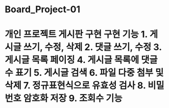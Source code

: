# Board_Project-01
# 개인 프로젝트 게시판 구현  구현 기능 1. 게시글 쓰기, 수정, 삭제 2. 댓글 쓰기, 수정 3. 게시글 목록 페이징 4. 게시글 목록에 댓글 수 표기 5. 게시글 검색 6. 파일 다중 첨부 및 삭제 7. 정규표현식으로 유효성 검사 8. 비밀번호 암호화 저장 9. 조회수 기능
